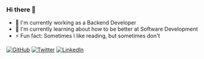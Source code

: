 ### Hi there 👋
- 🔭 I'm currently working as a Backend Developer
- 🌱 I'm currently learning about how to be better at Software Development
- ⚡ Fun fact: Sometimes I like reading, but sometimes don't

[![GitHub](https://img.shields.io/badge/GitHub-%40rudipratm-239a3b.svg)](https://github.com/rudipratm)
[![Twitter](https://img.shields.io/badge/Twitter-%40rudipratm-58a1f2.svg)](https://twitter.com/rudipratm)
[![LinkedIn](https://img.shields.io/badge/Linked-in-0c66c3.svg)](https://linkedin.com/in/rudipratm)

<!--
**rudipratm/rudipratm** is a ✨ _special_ ✨ repository because its `README.md` (this file) appears on your GitHub profile.

Here are some ideas to get you started:

- 🔭 I’m currently working on ...
- 🌱 I’m currently learning ...
- 👯 I’m looking to collaborate on ...
- 🤔 I’m looking for help with ...
- 💬 Ask me about ...
- 📫 How to reach me: ...
- 😄 Pronouns: ...
- ⚡ Fun fact: ...
-->
